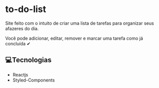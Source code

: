 # to-do-list
<p>Site feito com o intuito de criar uma lista de tarefas para organizar seus afazeres do dia.</p>
<p>Você pode adicionar, editar, remover e marcar uma tarefa como já concluída ✔ </p>
 
 <h2>💻Tecnologias</h2>
 <ul>
 <li> Reactjs</li>
 <li> Styled-Components</li>
 </ul>
